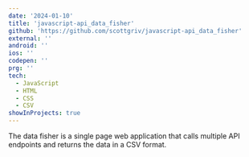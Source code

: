 ```yaml
---
date: '2024-01-10'
title: 'javascript-api_data_fisher'
github: 'https://github.com/scottgriv/javascript-api_data_fisher'
external: ''
android: ''
ios: ''
codepen: ''
prg: ''
tech:
  - JavaScript
  - HTML
  - CSS
  - CSV
showInProjects: true
---
```


The data fisher is a single page web application that calls multiple API endpoints and returns the data in a CSV format.
